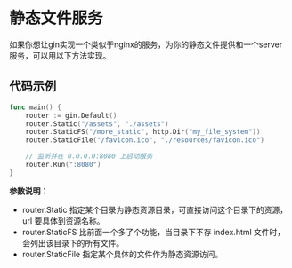 # 静态文件服务

如果你想让gin实现一个类似于nginx的服务，为你的静态文件提供和一个server服务，可以用以下方法实现。

## 代码示例

```go
func main() {
	router := gin.Default()
	router.Static("/assets", "./assets")
	router.StaticFS("/more_static", http.Dir("my_file_system"))
	router.StaticFile("/favicon.ico", "./resources/favicon.ico")

	// 监听并在 0.0.0.0:8080 上启动服务
	router.Run(":8080")
}
```

**参数说明：**

- router.Static 指定某个目录为静态资源目录，可直接访问这个目录下的资源，url 要具体到资源名称。
- router.StaticFS 比前面一个多了个功能，当目录下不存 index.html 文件时，会列出该目录下的所有文件。
- router.StaticFile 指定某个具体的文件作为静态资源访问。